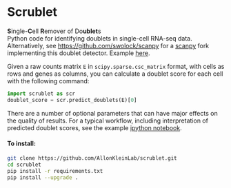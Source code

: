 # Scrublet
**S**ingle-**C**ell **R**emover of Do**ublet**s  
Python code for identifying doublets in single-cell RNA-seq data.  
Alternatively, see https://github.com/swolock/scanpy for a [scanpy](https://github.com/theislab/scanpy) fork implementing this doublet detector. Example [here](./examples/180601_scanpy_example.ipynb).

Given a raw counts matrix `E` in `scipy.sparse.csc_matrix` format, with cells as rows and genes as columns, you can calculate a doublet score for each cell with the following command: 
```python
import scrublet as scr
doublet_score = scr.predict_doublets(E)[0]
```

There are a number of optional parameters that can have major effects on the quality of results. For a typical workflow, including interpretation of predicted doublet scores, see the example [ipython notebook](./examples/180306_basic_example.ipynb).

#### To install:
```bash
git clone https://github.com/AllonKleinLab/scrublet.git
cd scrublet
pip install -r requirements.txt
pip install --upgrade .
```

